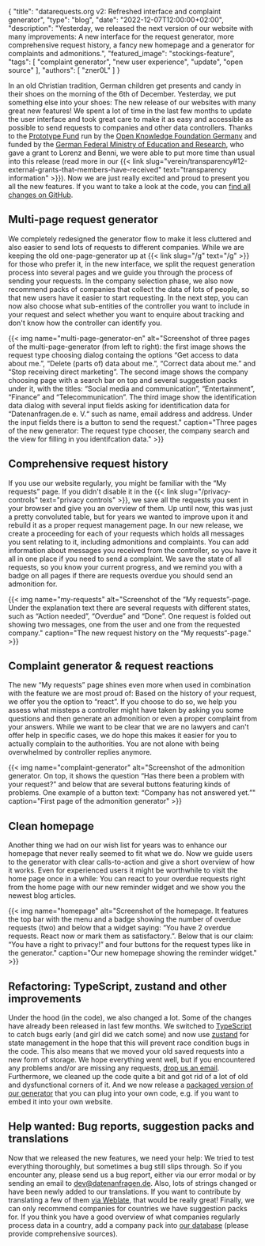 {
    "title": "datarequests.org v2: Refreshed interface and complaint generator",
    "type": "blog",
    "date": "2022-12-07T12:00:00+02:00",
    "description": "Yesterday, we released the next version of our website with many improvements: A new interface for the request generator, more comprehensive request history, a fancy new homepage and a generator for complaints and admonitions.",
    "featured_image": "stockings-feature",
    "tags": [ "complaint generator", "new user experience", "update", "open source" ],
    "authors": [ "zner0L" ]
}

In an old Christian tradition, German children get presents and candy in their shoes on the morning of the 6th of December. Yesterday, we put something else into your shoes: The new release of our websites with many great new features! We spent a lot of time in the last few months to update the user interface and took great care to make it as easy and accessible as possible to send requests to companies and other data controllers. Thanks to the [Prototype Fund](https://prototypefund.de/en/) run by the [Open Knowledge Foundation Germany](https://okfn.de/en/) and funded by the [German Federal Ministry of Education and Research](https://www.bmbf.de/bmbf/en/home/home_node.html), who gave a grant to Lorenz and Benni, we were able to put more time than usual into this release (read more in our {{< link slug="verein/transparency#12-external-grants-that-members-have-received" text="transparency information" >}}). Now we are just really excited and proud to present you all the new features. If you want to take a look at the code, you can [find all changes on GitHub](https://github.com/datenanfragen/website/pull/921).

## Multi-page request generator

We completely redesigned the generator flow to make it less cluttered and also easier to send lots of requests to different companies. While we are keeping the old one-page-generator up at {{< link slug="/g" text="/g" >}} for those who prefer it, in the new interface, we split the request generation process into several pages and we guide you through the process of sending your requests. In the company selection phase, we also now recommend packs of companies that collect the data of lots of people, so that new users have it easier to start requesting. In the next step, you can now also choose what sub-entities of the controller you want to include in your request and select whether you want to enquire about tracking and don't know how the controller can identify you.

{{< img name="multi-page-generator-en" alt="Screenshot of three pages of the multi-page-generator (from left to right): the first image shows the request type choosing dialog containg the options “Get access to data about me.”, “Delete (parts of) data about me.”, “Correct data about me.” and “Stop receiving direct marketing”. The second image shows the company choosing page with a search bar on top and several suggestion packs under it, with the titles: “Social media and communication”, “Entertainment”, “Finance” and “Telecommunication”. The third image show the identification data dialog with several input fields asking for identification data for “Datenanfragen.de e. V.“ such as name, email address and address. Under the input fields there is a button to send the request." caption="Three pages of the new generator: The request type chooser, the company search and the view for filling in you identifcation data." >}}

## Comprehensive request history

If you use our website regularly, you might be familiar with the “My requests” page. If you didn't disable it in the {{< link slug="/privacy-controls" text="privacy controls" >}}, we save all the requests you sent in your browser and give you an overview of them. Up until now, this was just a pretty convoluted table, but for years we wanted to improve upon it and rebuild it as a proper request management page. In our new release, we create a proceeding for each of your requests which holds all messages you sent relating to it, including admonitions and complaints. You can add information about messages you received from the controller, so you have it all in one place if you need to send a complaint. We save the state of all requests, so you know your current progress, and we remind you with a badge on all pages if there are requests overdue you should send an admonition for.  

{{< img name="my-requests" alt="Screenshot of the “My requests”-page. Under the explanation text there are several requests with different states, such as “Action needed”, “Overdue” and “Done”. One request is folded out showing two messages, one from the user and one from the requested company." caption="The new request history on the “My requests“-page." >}}

## Complaint generator & request reactions

The new “My requests” page shines even more when used in combination with the feature we are most proud of: Based on the history of your request, we offer you the option to “react”. If you choose to do so, we help you assess what missteps a controller might have taken by asking you some questions and then generate an admonition or even a proper complaint from your answers. While we want to be clear that we are no lawyers and can't offer help in specific cases, we do hope this makes it easier for you to actually complain to the authorities. You are not alone with being overwhelmed by controller replies anymore.

{{< img name="complaint-generator" alt="Screenshot of the admonition generator. On top, it shows the question “Has there been a problem with your request?” and below that are several buttons featuring kinds of problems. One example of a button text: “Company has not answered yet.”" caption="First page of the admonition generator" >}}

## Clean homepage

Another thing we had on our wish list for years was to enhance our homepage that never really seemed to fit what we do. Now we guide users to the generator with clear calls-to-action and give a short overview of how it works. Even for experienced users it might be worthwhile to visit the home page once in a while: You can react to your overdue requests right from the home page with our new reminder widget and we show you the newest blog articles.

{{< img name="homepage" alt="Screenshot of the homepage. It features the top bar with the menu and a badge showing the number of overdue requests (two) and below that a widget saying: “You have 2 overdue requests. React now or mark them as satisfactory.”. Below that is our claim: “You have a right to privacy!” and four buttons for the request types like in the generator." caption="Our new homepage showing the reminder widget." >}}

## Refactoring: TypeScript, zustand and other improvements

Under the hood (in the code), we also changed a lot. Some of the changes have already been released in last few months. We switched to [TypeScript](https://www.typescriptlang.org/) to catch bugs early (and girl did we catch some) and now use [zustand](https://github.com/pmndrs/zustand) for state management in the hope that this will prevent race condition bugs in the code. This also means that we moved your old saved requests into a new form of storage. We hope everything went well, but if you encountered any problems and/or are missing any requests, [drop us an email](mailto:dev@datenanfragen.de). Furthermore, we cleaned up the code quite a bit and got rid of a lot of old and dysfunctional corners of it. And we now release a [packaged version of our generator](https://www.npmjs.com/package/@datenanfragen/components) that you can plug into your own code, e.g. if you want to embed it into your own website.

## Help wanted: Bug reports, suggestion packs and translations

Now that we released the new features, we need your help: We tried to test everything thoroughly, but sometimes a bug still slips through. So if you encounter any, please send us a bug report, either via our error modal or by sending an email to [dev@datenanfragen.de](mailto:dev@datenanfragen.de). Also, lots of strings changed or have been newly added to our translations. If you want to contribute by translating a few of them [via Weblate](https://hosted.weblate.org/projects/datenanfragen-de/website/), that would be really great! Finally, we can only recommend companies for countries we have suggestion packs for. If you think you have a good overview of what companies regularly process data in a country, add a company pack into [our database](https://github.com/datenanfragen/data#company-packs) (please provide comprehensive sources).
